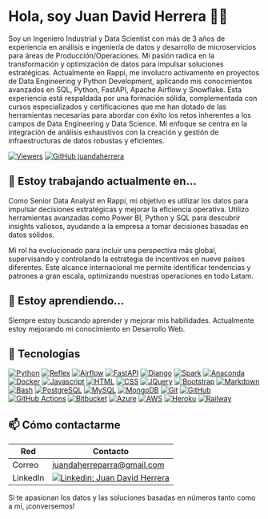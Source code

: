# Hola, soy Juan David Herrera 👋🏻

Soy un Ingeniero Industrial y Data Scientist con más de 3 años de experiencia en análisis e ingeniería de datos y desarrollo de microservicios para áreas de Producción/Operaciones. Mi pasión radica en la transformación y optimización de datos para impulsar soluciones estratégicas. Actualmente en Rappi, me involucro activamente en proyectos de Data Engineering y Python Development, aplicando mis conocimientos avanzados en SQL, Python, FastAPI, Apache Airflow y Snowflake. Esta experiencia está respaldada por una formación sólida, complementada con cursos especializados y certificaciones que me han dotado de las herramientas necesarias para abordar con éxito los retos inherentes a los campos de Data Engineering y Data Science. Mi enfoque se centra en la integración de análisis exhaustivos con la creación y gestión de infraestructuras de datos robustas y eficientes.


[![Viewers](https://komarev.com/ghpvc/?username=juandaherrera&label=Profile%20views&color=0e75b6&style=flat)](https://github.com/juandaherrera) [![GitHub juandaherrera](https://img.shields.io/github/followers/juandaherrera?label=followers&style=social)](https://github.com/juandaherrera)

## 🔭 Estoy trabajando actualmente en...

Como Senior Data Analyst en Rappi, mi objetivo es utilizar los datos para impulsar decisiones estratégicas y mejorar la eficiencia operativa. Utilizo herramientas avanzadas como Power BI, Python y SQL para descubrir insights valiosos, ayudando a la empresa a tomar decisiones basadas en datos sólidos.

Mi rol ha evolucionado para incluir una perspectiva más global, supervisando y controlando la estrategia de incentivos en nueve países diferentes. Este alcance internacional me permite identificar tendencias y patrones a gran escala, optimizando nuestras operaciones en todo Latam.

## 🌱 Estoy aprendiendo...

Siempre estoy buscando aprender y mejorar mis habilidades. Actualmente estoy mejorando mi conocimiento en Desarrollo Web.

## 💼 Tecnologías

[![Python](https://img.shields.io/badge/python-3776AB?style=for-the-badge&logo=python&logoColor=white&labelColor=101010)]()
[![Reflex](https://img.shields.io/badge/reflex-FA7343?style=for-the-badge&logo=python&logoColor=white&labelColor=101010)]()  <!-- No hay un logo oficial para Reflex, se usa el de Python -->
[![Airflow](https://img.shields.io/badge/airflow-017CEE?style=for-the-badge&logo=apache-airflow&logoColor=white&labelColor=101010)]()
[![FastAPI](https://img.shields.io/badge/fastapi-009688?style=for-the-badge&logo=fastapi&logoColor=white&labelColor=101010)]()
[![Django](https://img.shields.io/badge/django-092E20?style=for-the-badge&logo=django&logoColor=white&labelColor=101010)]()
[![Spark](https://img.shields.io/badge/spark-E25A1C?style=for-the-badge&logo=apache-spark&logoColor=white&labelColor=101010)]()
[![Anaconda](https://img.shields.io/badge/anaconda-44A833?style=for-the-badge&logo=anaconda&logoColor=white&labelColor=101010)]()
[![Docker](https://img.shields.io/badge/docker-2496ED?style=for-the-badge&logo=docker&logoColor=white&labelColor=101010)]()
[![Javascript](https://img.shields.io/badge/javascript-F7DF1E?style=for-the-badge&logo=javascript&logoColor=white&labelColor=101010)]()
[![HTML](https://img.shields.io/badge/html-E34F26?style=for-the-badge&logo=html5&logoColor=white&labelColor=101010)]()
[![CSS](https://img.shields.io/badge/css-1572B6?style=for-the-badge&logo=css3&logoColor=white&labelColor=101010)]()
[![JQuery](https://img.shields.io/badge/jquery-0769AD?style=for-the-badge&logo=jquery&logoColor=white&labelColor=101010)]()
[![Bootstrap](https://img.shields.io/badge/bootstrap-7952B3?style=for-the-badge&logo=bootstrap&logoColor=white&labelColor=101010)]()
[![Markdown](https://img.shields.io/badge/markdown-000000?style=for-the-badge&logo=markdown&logoColor=white&labelColor=101010)]()
[![Bash](https://img.shields.io/badge/bash-4EAA25?style=for-the-badge&logo=gnu-bash&logoColor=white&labelColor=101010)]()
[![PostgreSQL](https://img.shields.io/badge/postgresql-336791?style=for-the-badge&logo=postgresql&logoColor=white&labelColor=101010)]()
[![MySQL](https://img.shields.io/badge/mysql-4479A1?style=for-the-badge&logo=mysql&logoColor=white&labelColor=101010)]()
[![MongoDB](https://img.shields.io/badge/mongodb-47A248?style=for-the-badge&logo=mongodb&logoColor=white&labelColor=101010)]()
[![Git](https://img.shields.io/badge/git-F05032?style=for-the-badge&logo=git&logoColor=white&labelColor=101010)]()
[![GitHub](https://img.shields.io/badge/github-181717?style=for-the-badge&logo=github&logoColor=white&labelColor=101010)]()
[![GitHub Actions](https://img.shields.io/badge/githubactions-2088FF?style=for-the-badge&logo=github-actions&logoColor=white&labelColor=101010)]()
[![Bitbucket](https://img.shields.io/badge/bitbucket-0052CC?style=for-the-badge&logo=bitbucket&logoColor=white&labelColor=101010)]()
[![Azure](https://img.shields.io/badge/azure-0078D4?style=for-the-badge&logo=microsoft-azure&logoColor=white&labelColor=101010)]()
[![AWS](https://img.shields.io/badge/aws-232F3E?style=for-the-badge&logo=amazon-aws&logoColor=white&labelColor=101010)]()
[![Heroku](https://img.shields.io/badge/heroku-430098?style=for-the-badge&logo=heroku&logoColor=white&labelColor=101010)]()
[![Railway](https://img.shields.io/badge/railway-CCD6F6?style=for-the-badge&logo=railway&logoColor=white&labelColor=101010)]()


## 📫 Cómo contactarme

| Red | Contacto |
| --- | -------- |
| Correo | juandaherreparra@gmail.com | 
| LinkedIn | [![Linkedin: Juan David Herrera](https://img.shields.io/badge/-JuanDavidHerrera-blue?style=flat-square&logo=Linkedin&logoColor=white&link=https://www.linkedin.com/in/juan-david-herrera/)](https://www.linkedin.com/in/juan-david-herrera/) |

Si te apasionan los datos y las soluciones basadas en números tanto como a mí, ¡conversemos!
